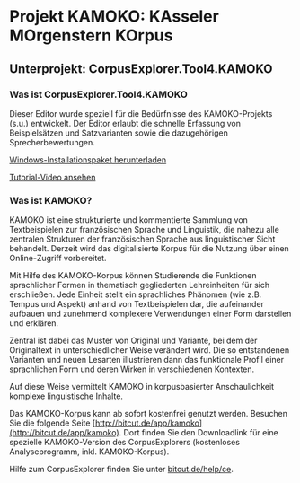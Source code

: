 # Projekt KAMOKO: KAsseler MOrgenstern KOrpus #
## Unterprojekt: CorpusExplorer.Tool4.KAMOKO ##

### Was ist CorpusExplorer.Tool4.KAMOKO ###

Dieser Editor wurde speziell für die Bedürfnisse des KAMOKO-Projekts (s.u.) entwickelt. Der Editor erlaubt die schnelle Erfassung von Beispielsätzen und Satzvarianten sowie die dazugehörigen Sprecherbewertungen.

[Windows-Installationspaket herunterladen](http://bitcutstudios.com/products/CorpusExplorer.Tool4.KAMOKO/setup.exe)

[Tutorial-Video ansehen](http://bitcutstudios.com/products/CorpusExplorer.Tool4.KAMOKO/documentation/firststepvideo/KAMOKO_player.html)

### Was ist KAMOKO? ###

KAMOKO ist eine strukturierte und kommentierte Sammlung von Textbeispielen zur französischen Sprache und Linguistik, die nahezu alle zentralen Strukturen der französischen Sprache aus linguistischer Sicht behandelt. Derzeit wird das digitalisierte Korpus für die Nutzung über einen Online-Zugriff vorbereitet.

Mit Hilfe des KAMOKO-Korpus können Studierende die Funktionen sprachlicher Formen in thematisch gegliederten Lehreinheiten für sich erschließen. Jede Einheit stellt ein sprachliches Phänomen (wie z.B. Tempus und Aspekt) anhand von Textbeispielen dar, die aufeinander aufbauen und zunehmend komplexere Verwendungen einer Form darstellen und erklären.

Zentral ist dabei das Muster von Original und Variante, bei dem der Originaltext in unterschiedlicher Weise verändert wird. Die so entstandenen Varianten und neuen Lesarten illustrieren dann das funktionale Profil einer sprachlichen Form und deren Wirken in verschiedenen Kontexten.

Auf diese Weise vermittelt KAMOKO in korpusbasierter Anschaulichkeit komplexe linguistische Inhalte.

Das KAMOKO-Korpus kann ab sofort kostenfrei genutzt werden. Besuchen Sie die folgende Seite [http://bitcut.de/app/kamoko](http://bitcut.de/app/kamoko). Dort finden Sie den Downloadlink für eine spezielle KAMOKO-Version des CorpusExplorers (kostenloses Analyseprogramm, inkl. KAMOKO-Korpus).

Hilfe zum CorpusExplorer finden Sie unter [bitcut.de/help/ce](http://bitcut.de/help/ce).

